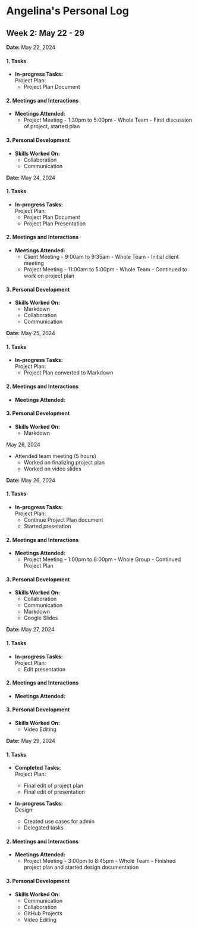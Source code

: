 # Angelina's Personal Log

## Week 2: May 22 - 29
 
**Date:** May 22, 2024

#### 1. Tasks

- **In-progress Tasks:**
<br>Project Plan: 
  - Project Plan Document

#### 2. Meetings and Interactions
- **Meetings Attended:**
  - Project Meeting - 1:30pm to 5:00pm - Whole Team - First discussion of project, started plan

#### 3. Personal Development
- **Skills Worked On:**
  - Collaboration
  - Communication
 
**Date:** May 24, 2024

#### 1. Tasks

- **In-progress Tasks:**
<br>Project Plan: 
  - Project Plan Document
  - Project Plan Presentation

#### 2. Meetings and Interactions
- **Meetings Attended:**
  - Client Meeting - 9:00am to 9:35am - Whole Team - Initial client meeting
  - Project Meeting - 11:00am to 5:00pm - Whole Team - Continued to work on project plan


#### 3. Personal Development
- **Skills Worked On:**
  - Markdown
  - Collaboration
  - Communication

**Date:** May 25, 2024

#### 1. Tasks
- **In-progress Tasks:**
<br>Project Plan: 
  - Project Plan converted to Markdown

#### 2. Meetings and Interactions
- **Meetings Attended:**

#### 3. Personal Development
- **Skills Worked On:**
  - Markdown

May 26, 2024 
- Attended team meeting (5 hours)
  - Worked on finalizing project plan
  - Worked on video slides

**Date:** May 26, 2024

#### 1. Tasks
- **In-progress Tasks:**
<br>Project Plan:
  - Continue Project Plan document
  - Started presetation

#### 2. Meetings and Interactions
- **Meetings Attended:**
  - Project Meeting - 1:00pm to 6:00pm - Whole Group - Continued Project Plan

#### 3. Personal Development
- **Skills Worked On:**
  - Collaboration
  - Communication
  - Markdown
  - Google Slides
 
**Date:** May 27, 2024

#### 1. Tasks
- **In-progress Tasks:**
<br>Project Plan: 
  - Edit presentation

#### 2. Meetings and Interactions
- **Meetings Attended:**

#### 3. Personal Development
- **Skills Worked On:**
  - Video Editing
 
**Date:** May 29, 2024
 
  #### 1. Tasks
- **Completed Tasks:**
<br>Project Plan: 
  - Final edit of project plan
  - Final edit of presentation

- **In-progress Tasks:**
<br>Design: 
  - Created use cases for admin
  - Delegated tasks

#### 2. Meetings and Interactions
- **Meetings Attended:**
  - Project Meeting - 3:00pm to 8:45pm - Whole Team - Finished project plan and started design documentation

#### 3. Personal Development
- **Skills Worked On:**
  - Communication
  - Collaboration
  - GitHub Projects
  - Video Editing
